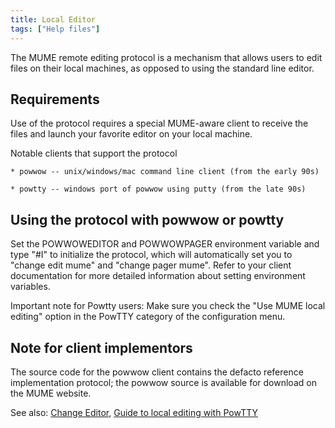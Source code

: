 ```yaml
---
title: Local Editor
tags: ["Help files"]
---
```

The MUME remote editing protocol is a mechanism that allows users to
edit files on their local machines, as opposed to using the standard
line editor.

## Requirements

Use of the protocol requires a special MUME-aware client to receive the
files and launch your favorite editor on your local machine.

Notable clients that support the protocol

`* powwow -- unix/windows/mac command line client (from the early 90s)`

`* powtty -- windows port of powwow using putty (from the late 90s)`

## Using the protocol with powwow or powtty

Set the POWWOWEDITOR and POWWOWPAGER environment variable and type "#I"
to initialize the protocol, which will automatically set you to "change
edit mume" and "change pager mume". Refer to your client documentation
for more detailed information about setting environment variables.

Important note for Powtty users: Make sure you check the "Use MUME local
editing" option in the PowTTY category of the configuration menu.

## Note for client implementors

The source code for the powwow client contains the defacto reference
implementation protocol; the powwow source is available for download on
the MUME website.

See also: [Change Editor](Change_Editor "wikilink"), [Guide to local
editing with PowTTY‎](Guide_to_local_editing_with_PowTTY‎ "wikilink")

